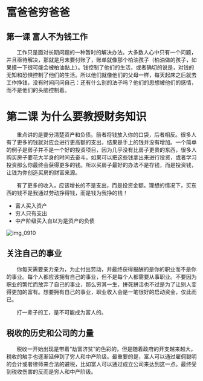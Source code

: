# 富爸爸穷爸爸

## 第一课 富人不为钱工作

&#160; &#160; &#160; &#160;工作只是面对长期问题的一种暂时的解决办法。大多数人心中只有一个问题，并且亟待解决，那就是月末要付账了，账单就像那个柏油孩子（柏油做的孩子，如果摸一下很可能会被柏油黏上）。钱控制了他们的生活，或者确切的说是，对钱的无知和恐惧控制了他们的生活。所以他们就像他们的父母一样，每天起床之后就去工作挣钱，没有时间问问自己：还有什么别的法子吗？他们的思想被他们的感情，而不是他们的头脑控制着。

# 第二课 为什么要教授财务知识

&#160; &#160; &#160; &#160;重点讲的是要分清楚资产和负债。前者将钱放入你的口袋，后者相反。很多人有了更多的钱就对应会进行更高额的支出，结果是手上的钱并没有增加。一个简单的例子是房子并不是一个好的投资项目，因为几乎没有比房子更贵的东西，很多人购买房子要花大半身的时间去奋斗。如果可以把这些钱拿出来进行投资，或者学习投资那么你最终会获得更多的钱。所以买房子最好的办法不是存钱，而是投资钱，让钱为你创造买房的财富来源。

&#160; &#160; &#160; &#160;有了更多的收入，应该增长的不是支出，而是投资金额。理想的情况下，买东西的钱不是我通过劳动挣得钱，而是钱为我挣的钱！

- 富人买入资产
- 穷人只有支出
- 中产阶级买入自以为是资产的负债

![img_0910](G:\QQ文档\553925448\FileRecv\MobileFile\img_0910.png)



## 关注自己的事业

&#160; &#160; &#160; &#160;你每天需要亲力亲为，为止付出劳动，并最终获得报酬的是你的职业而不是你的事业。每个人都应该拥有自己的事业，但不是每个人都需要从事职业。不要因为职业的繁忙而放弃了自己的事业，那么穷其一生，拼死拼活也不过是为了让别人变得更加的富有。想要拥有自己的事业，职业收入会是一笔很好的启动资金，仅此而已。

&#160; &#160; &#160; &#160;打一辈子的工，是不可能成为富人的。

## 税收的历史和公司的力量

&#160; &#160; &#160; &#160;税收一开始出现是带着“劫富济贫”的色彩的，但是随着政府的开支越来越大，税收的触手也逐渐延伸到了穷人和中产阶级。最重要的是，富人可以通过雇佣聪明的会计或者律师来合法的避税，比如富人可以通过成立公司来达到这一点。最终受到税收伤害的反而是穷人和中产阶级。